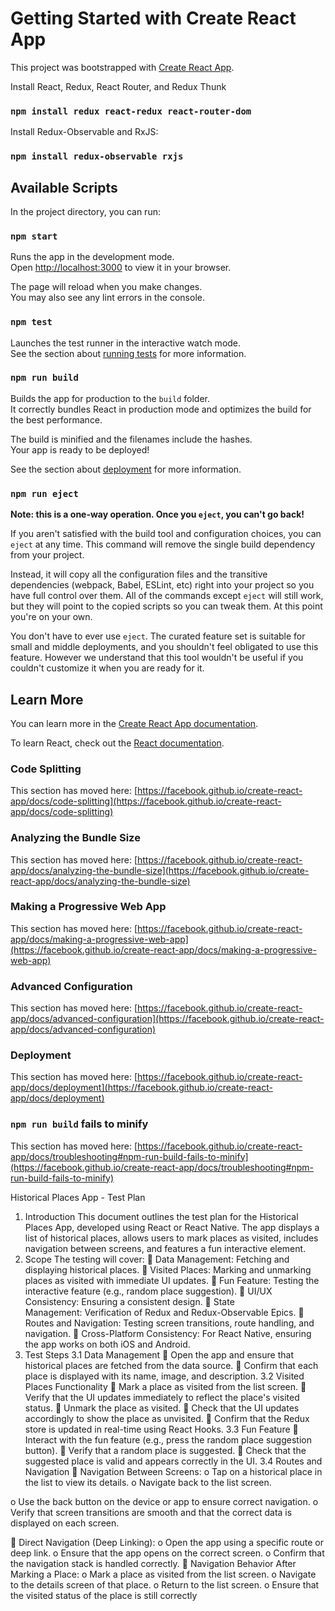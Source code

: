 # Getting Started with Create React App

This project was bootstrapped with [Create React App](https://github.com/facebook/create-react-app).

Install React, Redux, React Router, and Redux Thunk

### `npm install redux react-redux react-router-dom`

Install Redux-Observable and RxJS:

### `npm install redux-observable rxjs`

## Available Scripts

In the project directory, you can run:

### `npm start`

Runs the app in the development mode.\
Open [http://localhost:3000](http://localhost:3000) to view it in your browser.

The page will reload when you make changes.\
You may also see any lint errors in the console.

### `npm test`

Launches the test runner in the interactive watch mode.\
See the section about [running tests](https://facebook.github.io/create-react-app/docs/running-tests) for more information.

### `npm run build`

Builds the app for production to the `build` folder.\
It correctly bundles React in production mode and optimizes the build for the best performance.

The build is minified and the filenames include the hashes.\
Your app is ready to be deployed!

See the section about [deployment](https://facebook.github.io/create-react-app/docs/deployment) for more information.

### `npm run eject`

**Note: this is a one-way operation. Once you `eject`, you can't go back!**

If you aren't satisfied with the build tool and configuration choices, you can `eject` at any time. This command will remove the single build dependency from your project.

Instead, it will copy all the configuration files and the transitive dependencies (webpack, Babel, ESLint, etc) right into your project so you have full control over them. All of the commands except `eject` will still work, but they will point to the copied scripts so you can tweak them. At this point you're on your own.

You don't have to ever use `eject`. The curated feature set is suitable for small and middle deployments, and you shouldn't feel obligated to use this feature. However we understand that this tool wouldn't be useful if you couldn't customize it when you are ready for it.

## Learn More

You can learn more in the [Create React App documentation](https://facebook.github.io/create-react-app/docs/getting-started).

To learn React, check out the [React documentation](https://reactjs.org/).

### Code Splitting

This section has moved here: [https://facebook.github.io/create-react-app/docs/code-splitting](https://facebook.github.io/create-react-app/docs/code-splitting)

### Analyzing the Bundle Size

This section has moved here: [https://facebook.github.io/create-react-app/docs/analyzing-the-bundle-size](https://facebook.github.io/create-react-app/docs/analyzing-the-bundle-size)

### Making a Progressive Web App

This section has moved here: [https://facebook.github.io/create-react-app/docs/making-a-progressive-web-app](https://facebook.github.io/create-react-app/docs/making-a-progressive-web-app)

### Advanced Configuration

This section has moved here: [https://facebook.github.io/create-react-app/docs/advanced-configuration](https://facebook.github.io/create-react-app/docs/advanced-configuration)

### Deployment

This section has moved here: [https://facebook.github.io/create-react-app/docs/deployment](https://facebook.github.io/create-react-app/docs/deployment)

### `npm run build` fails to minify

This section has moved here: [https://facebook.github.io/create-react-app/docs/troubleshooting#npm-run-build-fails-to-minify](https://facebook.github.io/create-react-app/docs/troubleshooting#npm-run-build-fails-to-minify)

Historical Places App - Test Plan

1. Introduction
   This document outlines the test plan for the Historical Places App, developed using React or
   React Native. The app displays a list of historical places, allows users to mark places as
   visited, includes navigation between screens, and features a fun interactive element.
2. Scope
   The testing will cover:
    Data Management: Fetching and displaying historical places.
    Visited Places: Marking and unmarking places as visited with immediate UI updates.
    Fun Feature: Testing the interactive feature (e.g., random place suggestion).
    UI/UX Consistency: Ensuring a consistent design.
    State Management: Verification of Redux and Redux-Observable Epics.
    Routes and Navigation: Testing screen transitions, route handling, and navigation.
    Cross-Platform Consistency: For React Native, ensuring the app works on both
   iOS and Android.
3. Test Steps
   3.1 Data Management
    Open the app and ensure that historical places are fetched from the data source.
    Confirm that each place is displayed with its name, image, and description.
   3.2 Visited Places Functionality
    Mark a place as visited from the list screen.
    Verify that the UI updates immediately to reflect the place&#39;s visited status.
    Unmark the place as visited.
    Check that the UI updates accordingly to show the place as unvisited.
    Confirm that the Redux store is updated in real-time using React Hooks.
   3.3 Fun Feature
    Interact with the fun feature (e.g., press the random place suggestion button).
    Verify that a random place is suggested.
    Check that the suggested place is valid and appears correctly in the UI.
   3.4 Routes and Navigation
    Navigation Between Screens:
   o Tap on a historical place in the list to view its details.
   o Navigate back to the list screen.

o Use the back button on the device or app to ensure correct navigation.
o Verify that screen transitions are smooth and that the correct data is displayed
on each screen.

 Direct Navigation (Deep Linking):
o Open the app using a specific route or deep link.
o Ensure that the app opens on the correct screen.
o Confirm that the navigation stack is handled correctly.
 Navigation Behavior After Marking a Place:
o Mark a place as visited from the list screen.
o Navigate to the details screen of that place.
o Return to the list screen.
o Ensure that the visited status of the place is still correctly
